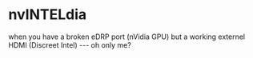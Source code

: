 # nvINTELdia
when you have a broken eDRP port (nVidia GPU) but a working externel HDMI (Discreet Intel) --- oh only me?
